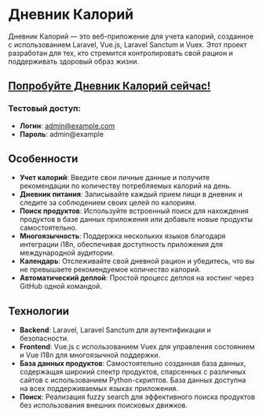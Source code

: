 # Дневник Калорий

Дневник Калорий — это веб-приложение для учета калорий, созданное с использованием Laravel, Vue.js, Laravel Sanctum и Vuex. Этот проект разработан для тех, кто стремится контролировать свой рацион и поддерживать здоровый образ жизни.

## [Попробуйте Дневник Калорий сейчас!](https://spa.calories365.space/calculation)
### Тестовый доступ:
- **Логин**: admin@example.com
- **Пароль**: admin@example

## Особенности

- **Учет калорий**: Введите свои личные данные и получите рекомендации по количеству потребляемых калорий на день.
- **Дневник питания**: Записывайте каждый прием пищи в дневник и следите за соблюдением своих целей по калориям.
- **Поиск продуктов**: Используйте встроенный поиск для нахождения продуктов в базе данных приложения или добавьте новые продукты самостоятельно.
- **Многоязычность**: Поддержка нескольких языков благодаря интеграции i18n, обеспечивая доступность приложения для международной аудитории.
- **Календарь**: Отслеживайте свой дневной рацион и убедитесь, что вы не превышаете рекомендуемое количество калорий.
- **Автоматический деплой**: Простой процесс деплоя на хостинг через GitHub одной командой.

## Технологии

- **Backend**: Laravel, Laravel Sanctum для аутентификации и безопасности.
- **Frontend**: Vue.js с использованием Vuex для управления состоянием и Vue I18n для многоязычной поддержки.
- **База данных продуктов**: Самостоятельно созданная база данных, содержащая широкий спектр продуктов, спарсенных с различных сайтов с использованием Python-скриптов. База данных доступна на всех поддерживаемых языках приложения.
- **Поиск**: Реализация fuzzy search для эффективного поиска продуктов без использования внешних поисковых движков.
